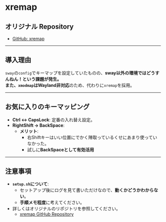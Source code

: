 # xremap

## オリジナル Repository
- [GitHub: xremap](https://github.com/xremap/xremap)

---

## 導入理由
`sway`の`config`でキーマップを設定していたものの、**sway以外の環境ではどうすんねん！**という課題が発生。  
また、`xmodmap`は**Wayland非対応**のため、代わりに`xremap`を採用。

---

## お気に入りのキーマッピング
- **Ctrl ↔ CapsLock**: 定番の入れ替え設定。
- **RightShift → BackSpace**:
  - **メリット**:
    - 右Shiftキーはいい位置にでかく陣取っているくせにあまり使っていなかった。
    - 試しに**BackSpaceとして有効活用**

---

## 注意事項
- **`setup.sh`について**:
  - セットアップ後にログを見て書いただけなので、**動くかどうかわからない**。
  - **手順メモ程度**に考えてください。
- 詳しくはオリジナルのリポジトリを参照してください。
  - [xremap GitHub Repository](https://github.com/xremap/xremap)
